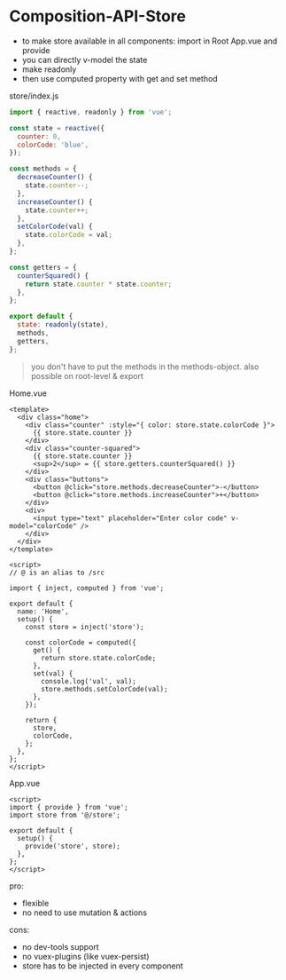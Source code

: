 # Composition-API-Store

- to make store available in all components: import in Root App.vue and provide
- you can directly v-model the state
- make readonly
- then use computed property with get and set method

store/index.js

```js
import { reactive, readonly } from 'vue';

const state = reactive({
  counter: 0,
  colorCode: 'blue',
});

const methods = {
  decreaseCounter() {
    state.counter--;
  },
  increaseCounter() {
    state.counter++;
  },
  setColorCode(val) {
    state.colorCode = val;
  },
};

const getters = {
  counterSquared() {
    return state.counter * state.counter;
  },
};

export default {
  state: readonly(state),
  methods,
  getters,
};
```

> you don't have to put the methods in the methods-object. also possible on root-level & export

Home.vue

```vue
<template>
  <div class="home">
    <div class="counter" :style="{ color: store.state.colorCode }">
      {{ store.state.counter }}
    </div>
    <div class="counter-squared">
      {{ store.state.counter }}
      <sup>2</sup> = {{ store.getters.counterSquared() }}
    </div>
    <div class="buttons">
      <button @click="store.methods.decreaseCounter">-</button>
      <button @click="store.methods.increaseCounter">+</button>
    </div>
    <div>
      <input type="text" placeholder="Enter color code" v-model="colorCode" />
    </div>
  </div>
</template>

<script>
// @ is an alias to /src

import { inject, computed } from 'vue';

export default {
  name: 'Home',
  setup() {
    const store = inject('store');

    const colorCode = computed({
      get() {
        return store.state.colorCode;
      },
      set(val) {
        console.log('val', val);
        store.methods.setColorCode(val);
      },
    });

    return {
      store,
      colorCode,
    };
  },
};
</script>
```

App.vue

```vue
<script>
import { provide } from 'vue';
import store from '@/store';

export default {
  setup() {
    provide('store', store);
  },
};
</script>
```

pro:

- flexible
- no need to use mutation & actions

cons:

- no dev-tools support
- no vuex-plugins (like vuex-persist)
- store has to be injected in every component
